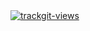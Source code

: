 <a href="https://trackgit.com">
<img src="https://us-central1-trackgit-analytics.cloudfunctions.net/token/ping/kwqj99ysiplgtit3cukw" alt="trackgit-views" />
</a>
